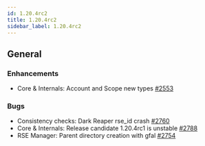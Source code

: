 ```yaml
---
id: 1.20.4rc2
title: 1.20.4rc2
sidebar_label: 1.20.4rc2
---
```



## General

### Enhancements

-   Core & Internals: Account and Scope new types
    [\#2553](https://github.com/rucio/rucio/issues/2553)

### Bugs

-   Consistency checks: Dark Reaper rse_id crash
    [\#2760](https://github.com/rucio/rucio/issues/2760)
-   Core & Internals: Release candidate 1.20.4rc1 is unstable
    [\#2788](https://github.com/rucio/rucio/issues/2788)
-   RSE Manager: Parent directory creation with gfal
    [\#2754](https://github.com/rucio/rucio/issues/2754)
